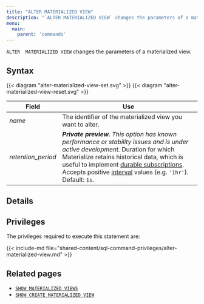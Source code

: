 ```yaml
---
title: "ALTER MATERIALIZED VIEW"
description: "`ALTER MATERIALIZED VIEW` changes the parameters of a materialized view."
menu:
  main:
    parent: 'commands'
---
```


`ALTER  MATERIALIZED VIEW` changes the parameters of a materialized view.

## Syntax

{{< diagram "alter-materialized-view-set.svg" >}}
{{< diagram "alter-materialized-view-reset.svg" >}}

Field | Use
------|-----
_name_ | The identifier of the materialized view you want to alter.
_retention_period_ | ***Private preview.** This option has known performance or stability issues and is under active development.* Duration for which Materialize retains historical data, which is useful to implement [durable subscriptions](/transform-data/patterns/durable-subscriptions/#history-retention-period). Accepts positive [interval](/sql/types/interval/) values (e.g. `'1hr'`). Default: `1s`.

## Details

## Privileges

The privileges required to execute this statement are:

{{< include-md file="shared-content/sql-command-privileges/alter-materialized-view.md" >}}

## Related pages

- [`SHOW MATERIALIZED VIEWS`](/sql/show-materialized-views)
- [`SHOW CREATE MATERIALIZED VIEW`](/sql/show-create-materialized-view)
